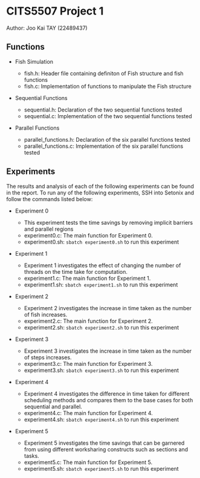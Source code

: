 # CITS5507 Project 1 

Author: Joo Kai TAY (22489437)

## Functions

- Fish Simulation
    - fish.h: Header file containing definiton of Fish structure and fish functions 
    - fish.c: Implementation of functions to manipulate the Fish structure

- Sequential Functions
    - sequential.h: Declaration of the two sequential functions tested
    - sequential.c: Implementation of the two sequential functions tested

- Parallel Functions
    - parallel_functions.h: Declaration of the six parallel functions tested
    - parallel_functions.c: Implementation of the six parallel functions tested

## Experiments

The results and analysis of each of the following experiments can be found in the report. To run any of the following experiments, SSH into Setonix and follow the commands listed below:

- Experiment 0 
    - This experiment tests the time savings by removing implicit barriers and parallel regions
    - experiment0.c: The main function for Experiment 0.
    - experiment0.sh: `sbatch experiment0.sh` to run this experiment

- Experiment 1 
    - Experiment 1 investigates the effect of changing the number of threads on the time take for computation.
    - experiment1.c: The main function for Experiment 1.
    - experiment1.sh: `sbatch experiment1.sh` to run this experiment

- Experiment 2 
    - Experiment 2 investigates the increase in time taken as the number of fish increases.
    - experiment2.c: The main function for Experiment 2.
    - experiment2.sh: `sbatch experiment2.sh` to run this experiment

- Experiment 3 
    - Experiment 3 investigates the increase in time taken as the number of steps increases.
    - experiment3.c: The main function for Experiment 3.
    - experiment3.sh: `sbatch experiment3.sh` to run this experiment

- Experiment 4 
    - Experiment 4 investigates the difference in time taken for different scheduling methods and compares them to the base cases for both sequential and parallel.
    - experiment4.c: The main function for Experiment 4.
    - experiment4.sh: `sbatch experiment4.sh` to run this experiment

- Experiment 5 
    - Experiment 5 investigates the time savings that can be garnered from using different worksharing constructs such as sections and tasks.
    - experiment5.c: The main function for Experiment 5.
    - experiment5.sh: `sbatch experiment5.sh` to run this experiment




